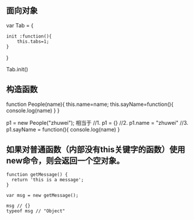 ## 面向对象 
var Tab = {
	
	init :function(){
		this.tabs=1;
	}
}

Tab.init()

## 构造函数

function People(name){
	this.name=name;
	this.sayName=function(){
		console.log(name)
	}
}

p1 = new People("zhuwei");
相当于
//1. p1 = {}
//2. p1.name = "zhuwei"
//3. p1.sayName = function(){
	console.log(name)
} 
 
##  如果对普通函数（内部没有this关键字的函数）使用new命令，则会返回一个空对象。
```
function getMessage() {
  return 'this is a message';
}

var msg = new getMessage();

msg // {}
typeof msg // "Object"
```


